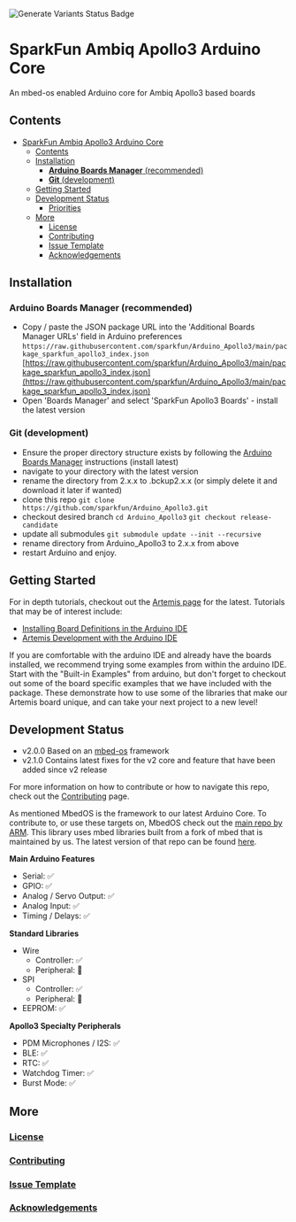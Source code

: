 ![Generate Variants Status Badge](https://github.com/sparkfun/Arduino_Apollo3/workflows/Generate%20Variants/badge.svg)

# SparkFun Ambiq Apollo3 Arduino Core
An mbed-os enabled Arduino core for Ambiq Apollo3 based boards

## Contents
- [SparkFun Ambiq Apollo3 Arduino Core](#sparkfun-ambiq-apollo3-arduino-core)
  - [Contents](#contents)
  - [Installation](#installation)
    - [**Arduino Boards Manager** (recommended)](#arduino-boards-manager-recommended)
    - [**Git** (development)](#git-development)
  - [Getting Started](#getting-started)
  - [Development Status](#development-status)
      - [Priorities](#priorities)
  - [More](#more)
    - [License](#license)
    - [Contributing](#contributing)
    - [Issue Template](#issue-template)
    - [Acknowledgements](#acknowledgements)

## Installation
### **Arduino Boards Manager** (recommended)
  - Copy / paste the JSON package URL into the 'Additional Boards Manager URLs' field in Arduino preferences
    ```https://raw.githubusercontent.com/sparkfun/Arduino_Apollo3/main/package_sparkfun_apollo3_index.json```
    [https://raw.githubusercontent.com/sparkfun/Arduino_Apollo3/main/package_sparkfun_apollo3_index.json](https://raw.githubusercontent.com/sparkfun/Arduino_Apollo3/main/package_sparkfun_apollo3_index.json)
  - Open 'Boards Manager' and select 'SparkFun Apollo3 Boards' - install the latest version
    
### **Git** (development)
  - Ensure the proper directory structure exists by following the [Arduino Boards Manager](#arduino-boards-manager) instructions (install latest)
  - navigate to your directory with the latest version
  - rename the directory from 2.x.x to .bckup2.x.x (or simply delete it and download it later if wanted)
  - clone this repo
  `git clone https://github.com/sparkfun/Arduino_Apollo3.git`
  - checkout desired branch
  `cd Arduino_Apollo3`
  `git checkout release-candidate`
  - update all submodules
  `git submodule update --init --recursive`
  - rename directory from Arduino_Apollo3 to 2.x.x from above
  - restart Arduino and enjoy.

## Getting Started
For in depth tutorials, checkout out the [Artemis page](https://www.sparkfun.com/artemis) for the latest. Tutorials that may be of interest include:
 - [Installing Board Definitions in the Arduino IDE](https://learn.sparkfun.com/tutorials/installing-board-definitions-in-the-arduino-ide)
 - [Artemis Development with the Arduino IDE](https://learn.sparkfun.com/tutorials/artemis-development-with-the-arduino-ide)

If you are comfortable with the arduino IDE and already have the boards installed, we recommend trying some examples from within the arduino IDE. Start with the "Built-in Examples" from arduino, but don't forget to checkout out some of the board specific examples that we have included with the package. These demonstrate how to use some of the libraries that make our Artemis board unique, and can take your next project to a new level!

## Development Status

* v2.0.0 Based on an [mbed-os](https://github.com/ARMmbed/mbed-os) framework
* v2.1.0 Contains latest fixes for the v2 core and feature that have been added since v2 release

For more information on how to contribute or how to navigate this repo, check out the [Contributing](./docs/CONTRIBUTING.md) page.

As mentioned MbedOS is the framework to our latest Arduino Core. To contribute to, or use these targets on, MbedOS check out the [main repo by ARM](https://github.com/ARMmbed/mbed-os). This library uses mbed libraries built from a fork of mbed that is maintained by us. The latest version of that repo can be found [here](https://github.com/sparkfun/mbed-os-ambiq-apollo3/tree/ambiq-apollo3-arduino).

**Main Arduino Features**
  * Serial: ✅
  * GPIO: ✅
  * Analog / Servo Output: ✅
  * Analog Input: ✅
  * Timing / Delays: ✅


**Standard Libraries**
  * Wire
    * Controller: ✅
    * Peripheral: 🤔
  * SPI
    * Controller: ✅
    * Peripheral: 🤔
  * EEPROM: ✅

**Apollo3 Specialty Peripherals**
  * PDM Microphones / I2S: ✅
  * BLE: ✅
  * RTC: ✅
  * Watchdog Timer: ✅
  * Burst Mode: ✅

## More
### [License](./docs/LICENSE.md)
### [Contributing](./docs/CONTRIBUTING.md)
### [Issue Template](./docs/ISSUES.md)
### [Acknowledgements](./docs/ACKNOWLEDGEMENTS.md)
